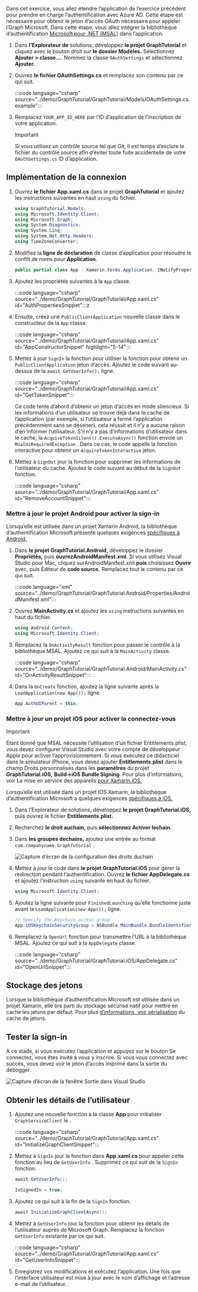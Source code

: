 <!-- markdownlint-disable MD002 MD041 -->

Dans cet exercice, vous allez étendre l’application de l’exercice précédent pour prendre en charge l’authentification avec Azure AD. Cette étape est nécessaire pour obtenir le jeton d’accès OAuth nécessaire pour appeler l’Graph Microsoft. Dans cette étape, vous allez intégrer la bibliothèque d’authentification [Microsoft pour .NET (MSAL)](https://github.com/AzureAD/microsoft-authentication-library-for-dotnet) dans l’application.

1. Dans **l’Explorateur de** solutions, développez **le projet GraphTutorial** et cliquez avec le bouton droit sur **le dossier Modèles.** Sélectionnez **Ajouter > classe...**. Nommez la classe `OAuthSettings` et sélectionnez **Ajouter.**

1. Ouvrez **le fichier OAuthSettings.cs** et remplacez son contenu par ce qui suit.

    :::code language="csharp" source="../demo/GraphTutorial/GraphTutorial/Models/OAuthSettings.cs.example":::

1. Remplacez `YOUR_APP_ID_HERE` par l’ID d’application de l’inscription de votre application.

    > [!IMPORTANT]
    > Si vous utilisez un contrôle source tel que Git, il est temps d’exclure le fichier du contrôle source afin d’éviter toute fuite accidentelle de votre `OAuthSettings.cs` ID d’application.

## <a name="implement-sign-in"></a>Implémentation de la connexion

1. Ouvrez **le fichier App.xaml.cs** dans le projet **GraphTutorial** et ajoutez les instructions suivantes en haut `using` du fichier.

    ```csharp
    using GraphTutorial.Models;
    using Microsoft.Identity.Client;
    using Microsoft.Graph;
    using System.Diagnostics;
    using System.Linq;
    using System.Net.Http.Headers;
    using TimeZoneConverter;
    ```

1. Modifiez la **ligne de déclaration** de classe d’application pour résoudre le conflit de noms pour **Application**.

    ```csharp
    public partial class App : Xamarin.Forms.Application, INotifyPropertyChanged
    ```

1. Ajoutez les propriétés suivantes à la `App` classe.

    :::code language="csharp" source="../demo/GraphTutorial/GraphTutorial/App.xaml.cs" id="AuthPropertiesSnippet":::z

1. Ensuite, créez une `PublicClientApplication` nouvelle classe dans le constructeur de la `App` classe.

    :::code language="csharp" source="../demo/GraphTutorial/GraphTutorial/App.xaml.cs" id="AppConstructorSnippet" highlight="5-14":::

1. Mettez à jour `SignIn` la fonction pour utiliser la fonction pour obtenir un `PublicClientApplication` jeton d’accès. Ajoutez le code suivant au-dessus de la `await GetUserInfo();` ligne.

    :::code language="csharp" source="../demo/GraphTutorial/GraphTutorial/App.xaml.cs" id="GetTokenSnippet":::

    Ce code tente d’abord d’obtenir un jeton d’accès en mode silencieux. Si les informations d’un utilisateur se trouve déjà dans le cache de l’application (par exemple, si l’utilisateur a fermé l’application précédemment sans se désener), cela réussit et il n’y a aucune raison d’en informer l’utilisateur. S’il n’y a pas d’informations d’utilisateur dans le cache, la `AcquireTokenSilent().ExecuteAsync()` fonction envoie un `MsalUiRequiredException` . Dans ce cas, le code appelle la fonction interactive pour obtenir un `AcquireTokenInteractive` jeton.

1. Mettez à `SignOut` jour la fonction pour supprimer les informations de l’utilisateur du cache. Ajoutez le code suivant au début de la `SignOut` fonction.

    :::code language="csharp" source="../demo/GraphTutorial/GraphTutorial/App.xaml.cs" id="RemoveAccountSnippet":::

### <a name="update-android-project-to-enable-sign-in"></a>Mettre à jour le projet Android pour activer la sign-in

Lorsqu’elle est utilisée dans un projet Xamarin Android, la bibliothèque d’authentification Microsoft présente quelques exigences [spécifiques à Android.](/azure/active-directory/develop/msal-net-xamarin-android-considerations)

1. Dans **le projet GraphTutorial.Android,** développez le dossier **Propriétés,** puis **ouvrezAndroidManifest.xml**. Si vous utilisez Visual Studio pour Mac, cliquez surAndroidManifest.xml **puis** choisissez **Ouvrir** avec, puis Éditeur de **code source.** Remplacez tout le contenu par ce qui suit.

    :::code language="xml" source="../demo/GraphTutorial/GraphTutorial.Android/Properties/AndroidManifest.xml":::

1. Ouvrez **MainActivity.cs** et ajoutez les `using` instructions suivantes en haut du fichier.

    ```csharp
    using Android.Content;
    using Microsoft.Identity.Client;
    ```

1. Remplacez la `OnActivityResult` fonction pour passer le contrôle à la bibliothèque MSAL. Ajoutez ce qui suit à la `MainActivity` classe.

    :::code language="csharp" source="../demo/GraphTutorial/GraphTutorial.Android/MainActivity.cs" id="OnActivityResultSnippet":::

1. Dans la `OnCreate` fonction, ajoutez la ligne suivante après la `LoadApplication(new App());` ligne.

    ```csharp
    App.AuthUIParent = this;
    ```

### <a name="update-ios-project-to-enable-sign-in"></a>Mettre à jour un projet iOS pour activer la connectez-vous

> [!IMPORTANT]
> Étant donné que MSAL nécessite l’utilisation d’un fichier Entitlements.plist, vous devez configurer Visual Studio avec votre compte de développeur Apple pour activer l’approvisionnement. Si vous exécutez ce didacticiel dans le simulateur iPhone, vous devez ajouter **Entitlements.plist** dans le champ Droits personnalisés dans les **paramètres** du projet **GraphTutorial.iOS,** **Build->iOS Bundle Signing**. Pour plus d’informations, voir La mise en service des appareils [pour Xamarin.iOS.](/xamarin/ios/get-started/installation/device-provisioning)

Lorsqu’elle est utilisée dans un projet IOS Xamarin, la bibliothèque d’authentification Microsoft a quelques exigences [spécifiques à iOS.](/azure/active-directory/develop/msal-net-xamarin-ios-considerations)

1. Dans l’Explorateur de solutions, développez **le projet GraphTutorial.iOS,** puis ouvrez le fichier **Entitlements.plist.**

1. Recherchez **le droit auchain,** puis **sélectionnez Activer lechain.**

1. Dans **les groupes dechains,** ajoutez une entrée au format `com.companyname.GraphTutorial` .

    ![Capture d’écran de la configuration des droits duchain](./images/enable-keychain-access.png)

1. Mettez à jour le code dans **le projet GraphTutorial.iOS** pour gérer la redirection pendant l’authentification. Ouvrez **le fichier AppDelegate.cs** et ajoutez l’instruction `using` suivante en haut du fichier.

    ```csharp
    using Microsoft.Identity.Client;
    ```

1. Ajoutez la ligne suivante pour `FinishedLaunching` qu’elle fonctionne juste avant la `LoadApplication(new App());` ligne.

    ```csharp
    // Specify the Keychain access group
    App.iOSKeychainSecurityGroup = NSBundle.MainBundle.BundleIdentifier;
    ```

1. Remplacez la `OpenUrl` fonction pour transmettre l’URL à la bibliothèque MSAL. Ajoutez ce qui suit à la `AppDelegate` classe.

    :::code language="csharp" source="../demo/GraphTutorial/GraphTutorial.iOS/AppDelegate.cs" id="OpenUrlSnippet":::

## <a name="storing-the-tokens"></a>Stockage des jetons

Lorsque la bibliothèque d’authentification Microsoft est utilisée dans un projet Xamarin, elle tire parti du stockage sécurisé natif pour mettre en cache les jetons par défaut. Pour plus [d’informations, voir sérialisation](https://github.com/AzureAD/microsoft-authentication-library-for-dotnet/wiki/token-cache-serialization) du cache de jetons.

## <a name="test-sign-in"></a>Tester la sign-in

À ce stade, si vous  exécutez l’application et appuyez sur le bouton Se connectez, vous êtes invité à vous y inscrire. Si vous vous connectez avec succès, vous devez voir le jeton d’accès imprimé dans la sortie du débogger.

![Capture d’écran de la fenêtre Sortie dans Visual Studio](./images/debugger-access-token.png)

## <a name="get-user-details"></a>Obtenir les détails de l’utilisateur

1. Ajoutez une nouvelle fonction à la classe **App** pour initialiser `GraphServiceClient` le .

    :::code language="csharp" source="../demo/GraphTutorial/GraphTutorial/App.xaml.cs" id="InitializeGraphClientSnippet":::

1. Mettez à `SignIn` jour la fonction dans **App.xaml.cs** pour appeler cette fonction au lieu de `GetUserInfo` . Supprimez ce qui suit de la `SignIn` fonction.

    ```csharp
    await GetUserInfo();

    IsSignedIn = true;
    ```

1. Ajoutez ce qui suit à la fin de la `SignIn` fonction.

    ```csharp
    await InitializeGraphClientAsync();
    ```

1. Mettez à `GetUserInfo` jour la fonction pour obtenir les détails de l’utilisateur auprès de Microsoft Graph. Remplacez la fonction `GetUserInfo` existante par ce qui suit.

    :::code language="csharp" source="../demo/GraphTutorial/GraphTutorial/App.xaml.cs" id="GetUserInfoSnippet":::

1. Enregistrez vos modifications et exécutez l’application. Une fois que l’interface utilisateur est mise à jour avec le nom d’affichage et l’adresse e-mail de l’utilisateur.
